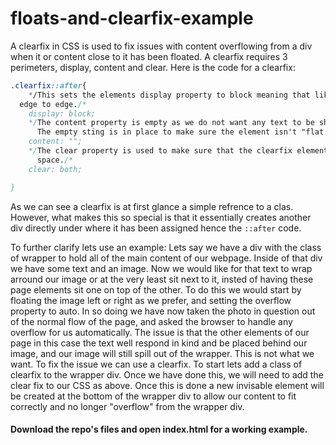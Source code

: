 # floats-and-clearfix-example

A clearfix in CSS  is used to fix issues with content overflowing from a div when it or content close to it has been floated.
A clearfix requires 3 perimeters, display, content and clear.
Here is the code for a clearfix:
```css
.clearfix::after{
    */This sets the elements display property to block meaning that like a heading it will take up one line on the screen from
  edge to edge./*
    display: block;
    */The content property is empty as we do not want any text to be showing inside of this element.
      The empty sting is in place to make sure the element isn't "flat."/*
    content: "";
    */The clear property is used to make sure that the clearfix element will extend the full with of the page leaving no white 
      space./*
    clear: both;

}
```

As we can see a clearfix is at first glance a simple refrence to a clas. However, what makes this so special is that it
essentially creates another div directly under where it has been assigned hence the `::after` code.

To further clarify lets use an example:
Lets say we have a div with the class of wrapper to hold all of the main content of our webpage.
Inside of that div we have some text and an image.
Now we would like for that text to wrap arround our image or at the very least sit next to it, 
insted of having these page elements sit one on top of the other.
To do this we would start by floating the image left or right as we prefer, and setting the overflow property to auto.
In so doing we have now taken the photo in question out of the normal flow of the page,
and asked the browser to handle any overflow for us automatically. The issue is that the other elements of our page in this case
the text well respond in kind and be placed behind our image, and our image will still spill out of the wrapper. 
This is not what we want.
To fix the issue we can use a clearfix. To start lets add a class of clearfix to the wrapper div.
Once we have done this, we will need to add the clear fix to our CSS as above.
Once this is done a new invisable element will be created at the bottom of the wrapper div to allow our content to fit correctly
and no longer "overflow" from the wrapper div.

#### Download the repo's files and open index.html for a working example.
